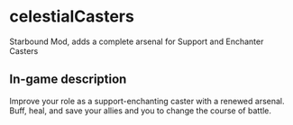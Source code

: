 # celestialCasters
 Starbound Mod, adds a complete arsenal for Support and Enchanter Casters 

## In-game description
 Improve your role as a support-enchanting caster with a renewed arsenal. Buff, heal, and save your allies and you to change the course of battle.
